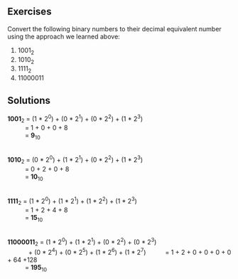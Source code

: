 ## Exercises
Convert the following binary numbers to their decimal equivalent number using the approach we learned above:
1. 1001<sub>2</sub>
1. 1010<sub>2</sub>
1. 1111<sub>2</sub>
1. 11000011</sub>

## Solutions
**1001**<sub>2</sub> = (1 * 2<sup>0</sup>) + (0 * 2<sup>1</sup>) + (0 * 2<sup>2</sup>) + (1 * 2<sup>3</sup>)</br>
&nbsp;&nbsp;&nbsp;&nbsp;&nbsp;&nbsp;&nbsp;&nbsp;&nbsp;&nbsp;= 1 + 0 + 0 + 8</br>
&nbsp;&nbsp;&nbsp;&nbsp;&nbsp;&nbsp;&nbsp;&nbsp;&nbsp;&nbsp;= **9**<sub>10</sub></br></br>

**1010**<sub>2</sub> = (0 * 2<sup>0</sup>) + (1 * 2<sup>1</sup>) + (0 * 2<sup>2</sup>) + (1 * 2<sup>3</sup>)</br>
&nbsp;&nbsp;&nbsp;&nbsp;&nbsp;&nbsp;&nbsp;&nbsp;&nbsp;&nbsp;= 0 + 2 + 0 + 8</br>
&nbsp;&nbsp;&nbsp;&nbsp;&nbsp;&nbsp;&nbsp;&nbsp;&nbsp;&nbsp;= **10**<sub>10</sub></br></br>

**1111**<sub>2</sub> = (1 * 2<sup>0</sup>) + (1 * 2<sup>1</sup>) + (1 * 2<sup>2</sup>) + (1 * 2<sup>3</sup>)</br>
&nbsp;&nbsp;&nbsp;&nbsp;&nbsp;&nbsp;&nbsp;&nbsp;&nbsp;&nbsp;= 1 + 2 + 4 + 8</br>
&nbsp;&nbsp;&nbsp;&nbsp;&nbsp;&nbsp;&nbsp;&nbsp;&nbsp;&nbsp;= **15**<sub>10</sub></br></br>

**11000011**<sub>2</sub> = (1 * 2<sup>0</sup>) + (1 * 2<sup>1</sup>) + (0 * 2<sup>2</sup>) + (0 * 2<sup>3</sup>)</br>
&nbsp;&nbsp;&nbsp;&nbsp;&nbsp;&nbsp;&nbsp;&nbsp;&nbsp;&nbsp;&nbsp;&nbsp;+ (0 * 2<sup>4</sup>) + (0 * 2<sup>5</sup>) + (1 * 2<sup>6</sup>) + (1 * 2<sup>7</sup>)
&nbsp;&nbsp;&nbsp;&nbsp;&nbsp;&nbsp;&nbsp;&nbsp;&nbsp;&nbsp;= 1 + 2 + 0 + 0 + 0 + 0 + 64 +128</br>
&nbsp;&nbsp;&nbsp;&nbsp;&nbsp;&nbsp;&nbsp;&nbsp;&nbsp;&nbsp;= **195**<sub>10</sub></br></br>
